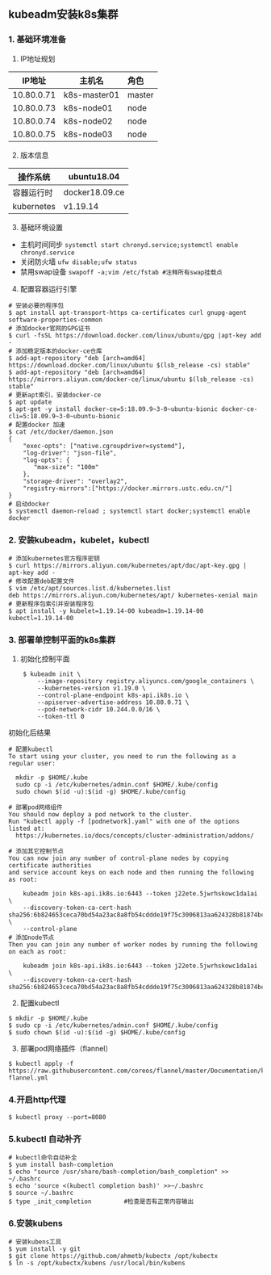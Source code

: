 ## kubeadm安装k8s集群

### 1. 基础环境准备

1. IP地址规划

| IP地址     | 主机名       | 角色   |
| ---------- | ------------ | :----- |
| 10.80.0.71 | k8s-master01 | master |
| 10.80.0.73 | k8s-node01   | node   |
| 10.80.0.74 | k8s-node02   | node   |
| 10.80.0.75 | k8s-node03   | node   |

2. 版本信息

| 操作系统   | ubuntu18.04    |
| ---------- | -------------- |
| 容器运行时 | docker18.09.ce |
| kubernetes | v1.19.14       |

3. 基础环境设置

- 主机时间同步  `systemctl start chronyd.service;systemctl enable chronyd.service`  
- 关闭防火墙 `ufw disable;ufw status`  
- 禁用swap设备 `swapoff -a;vim /etc/fstab #注释所有swap挂载点`  

4. 配置容器运行引擎

```shell
# 安装必要的程序包
$ apt install apt-transport-https ca-certificates curl gnupg-agent software-properties-common
# 添加docker官网的GPG证书
$ curl -fsSL https://download.docker.com/linux/ubuntu/gpg |apt-key add - 
# 添加稳定版本的docker-ce仓库
$ add-apt-repository "deb [arch=amd64] https://download.docker.com/linux/ubuntu $(lsb_release -cs) stable"
$ add-apt-repository "deb [arch=amd64] https://mirrors.aliyun.com/docker-ce/linux/ubuntu $(lsb_release -cs) stable"
# 更新apt索引，安装docker-ce
$ apt update
$ apt-get -y install docker-ce=5:18.09.9~3-0~ubuntu-bionic docker-ce-cli=5:18.09.9~3-0~ubuntu-bionic
# 配置docker 加速
$ cat /etc/docker/daemon.json
{
    "exec-opts": ["native.cgroupdriver=systemd"],
    "log-driver": "json-file",
    "log-opts": {
       "max-size": "100m"
    },
    "storage-driver": "overlay2",
    "registry-mirrors":["https://docker.mirrors.ustc.edu.cn/"]
}
# 启动docker
$ systemctl daemon-reload ; systemctl start docker;systemctl enable docker
```

### 2. 安装kubeadm，kubelet，kubectl

```shell
# 添加kubernetes官方程序密钥
$ curl https://mirrors.aliyun.com/kubernetes/apt/doc/apt-key.gpg | apt-key add -
# 修改配置deb配置文件
$ vim /etc/apt/sources.list.d/kubernetes.list
deb https://mirrors.aliyun.com/kubernetes/apt/ kubernetes-xenial main
# 更新程序包索引并安装程序包
$ apt install -y kubelet=1.19.14-00 kubeadm=1.19.14-00 kubectl=1.19.14-00
```

### 3. 部署单控制平面的k8s集群

1. 初始化控制平面

```shell
    $ kubeadm init \
        --image-repository registry.aliyuncs.com/google_containers \
        --kubernetes-version v1.19.0 \
        --control-plane-endpoint k8s-api.ik8s.io \
        --apiserver-advertise-address 10.80.0.71 \
        --pod-network-cidr 10.244.0.0/16 \
        --token-ttl 0
```

初始化后结果

```shell
# 配置kubectl
To start using your cluster, you need to run the following as a regular user:

  mkdir -p $HOME/.kube
  sudo cp -i /etc/kubernetes/admin.conf $HOME/.kube/config
  sudo chown $(id -u):$(id -g) $HOME/.kube/config

# 部署pod网络组件
You should now deploy a pod network to the cluster.
Run "kubectl apply -f [podnetwork].yaml" with one of the options listed at:
  https://kubernetes.io/docs/concepts/cluster-administration/addons/

# 添加其它控制节点
You can now join any number of control-plane nodes by copying certificate authorities
and service account keys on each node and then running the following as root:

	kubeadm join k8s-api.ik8s.io:6443 --token j22ete.5jwrhskowc1da1ai \
    --discovery-token-ca-cert-hash sha256:6b824653ceca70bd54a23ac8a8fb54cddde19f75c3006813aa624328b81874bc \
    --control-plane 
# 添加node节点
Then you can join any number of worker nodes by running the following on each as root:

	kubeadm join k8s-api.ik8s.io:6443 --token j22ete.5jwrhskowc1da1ai \
    --discovery-token-ca-cert-hash sha256:6b824653ceca70bd54a23ac8a8fb54cddde19f75c3006813aa624328b81874bc
```

2. 配置kubectl

```shell
$ mkdir -p $HOME/.kube
$ sudo cp -i /etc/kubernetes/admin.conf $HOME/.kube/config
$ sudo chown $(id -u):$(id -g) $HOME/.kube/config
```

3. 部署pod网络插件（flannel）

```shell
$ kubectl apply -f https://raw.githubusercontent.com/coreos/flannel/master/Documentation/kube-flannel.yml
```

### 4.开启http代理

```shell
$ kubectl proxy --port=8080
```

### 5.kubectl 自动补齐

```shell
# kubectl命令自动补全
$ yum install bash-completion 
$ echo "source /usr/share/bash-completion/bash_completion" >>  ~/.bashrc
$ echo 'source <(kubectl completion bash)' >>~/.bashrc
$ source ~/.bashrc
$ type _init_completion         #检查是否有正常内容输出
```

### 6.安装kubens

```shell
# 安装kubens工具
$ yum install -y git
$ git clone https://github.com/ahmetb/kubectx /opt/kubectx
$ ln -s /opt/kubectx/kubens /usr/local/bin/kubens
```















